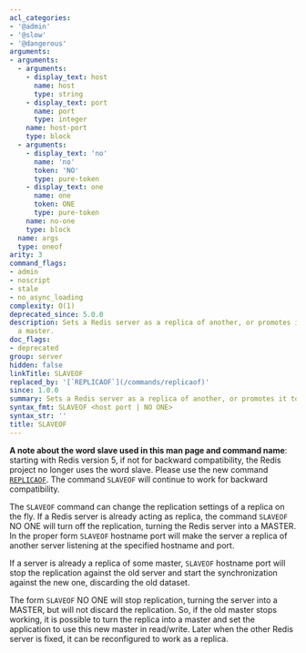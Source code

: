 ```yaml
---
acl_categories:
- '@admin'
- '@slow'
- '@dangerous'
arguments:
- arguments:
  - arguments:
    - display_text: host
      name: host
      type: string
    - display_text: port
      name: port
      type: integer
    name: host-port
    type: block
  - arguments:
    - display_text: 'no'
      name: 'no'
      token: 'NO'
      type: pure-token
    - display_text: one
      name: one
      token: ONE
      type: pure-token
    name: no-one
    type: block
  name: args
  type: oneof
arity: 3
command_flags:
- admin
- noscript
- stale
- no_async_loading
complexity: O(1)
deprecated_since: 5.0.0
description: Sets a Redis server as a replica of another, or promotes it to being
  a master.
doc_flags:
- deprecated
group: server
hidden: false
linkTitle: SLAVEOF
replaced_by: '[`REPLICAOF`](/commands/replicaof)'
since: 1.0.0
summary: Sets a Redis server as a replica of another, or promotes it to being a master.
syntax_fmt: SLAVEOF <host port | NO ONE>
syntax_str: ''
title: SLAVEOF
---
```

**A note about the word slave used in this man page and command name**: starting with Redis version 5, if not for backward compatibility, the Redis project no longer uses the word slave. Please use the new command [`REPLICAOF`](/commands/replicaof). The command `SLAVEOF` will continue to work for backward compatibility.

The `SLAVEOF` command can change the replication settings of a replica on the fly.
If a Redis server is already acting as replica, the command `SLAVEOF` NO ONE will
turn off the replication, turning the Redis server into a MASTER.
In the proper form `SLAVEOF` hostname port will make the server a replica of
another server listening at the specified hostname and port.

If a server is already a replica of some master, `SLAVEOF` hostname port will stop
the replication against the old server and start the synchronization against the
new one, discarding the old dataset.

The form `SLAVEOF` NO ONE will stop replication, turning the server into a
MASTER, but will not discard the replication.
So, if the old master stops working, it is possible to turn the replica into a
master and set the application to use this new master in read/write.
Later when the other Redis server is fixed, it can be reconfigured to work as a
replica.

